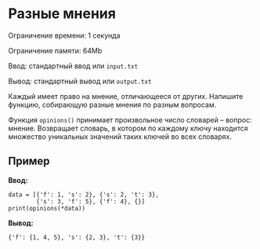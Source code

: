 # Разные мнения

Ограничение времени: 1 секунда

Ограничение памяти: 64Mb

Ввод: стандартный ввод или `input.txt`

Вывод: стандартный вывод или `output.txt`

Каждый имеет право на мнение, отличающееся от других. Напишите функцию, собирающую разные мнения по разным вопросам.

Функция `opinions()` принимает произвольное число словарей – вопрос: мнение. Возвращает словарь, в котором по каждому ключу находится множество уникальных значений таких ключей во всех словарях.

## Пример

**Ввод:**

```
data = [{'f': 1, 's': 2}, {'s': 2, 't': 3},
        {'s': 3, 'f': 5}, {'f': 4}, {}]
print(opinions(*data))
```

**Вывод:**

```
{'f': {1, 4, 5}, 's': {2, 3}, 't': {3}}